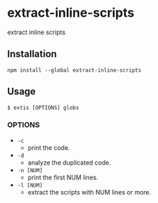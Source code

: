 # extract-inline-scripts
extract inline scripts

## Installation
```
npm install --global extract-inline-scripts
```

## Usage
```
$ extis [OPTIONS] globs
```

### OPTIONS
* `-c`
    * print the code.
* `-d`
    * analyze the duplicated code.
* `-n [NUM]`
    * print the first NUM lines.
* `-l [NUM]`
    * extract the scripts with NUM lines or more.
